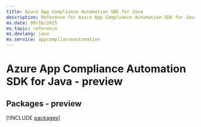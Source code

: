 ```yaml
---
title: Azure App Compliance Automation SDK for Java
description: Reference for Azure App Compliance Automation SDK for Java
ms.date: 09/16/2025
ms.topic: reference
ms.devlang: java
ms.service: appcomplianceautomation
---
```

# Azure App Compliance Automation SDK for Java - preview
## Packages - preview
[!INCLUDE [packages](app-compliance-automation-index.md)]
